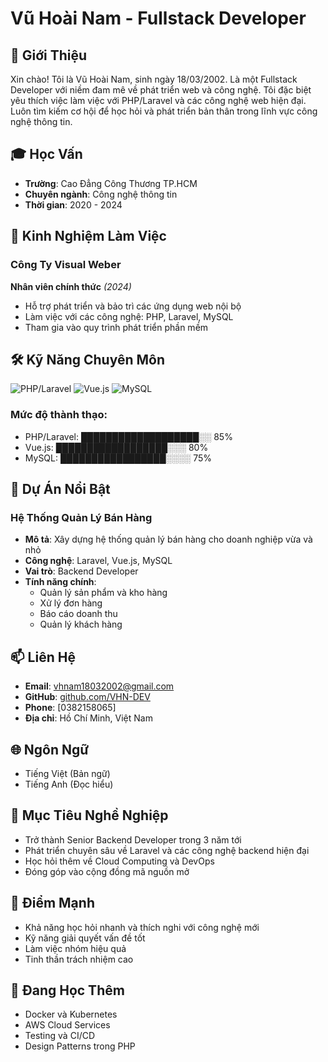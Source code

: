 # Vũ Hoài Nam - Fullstack Developer

## 👋 Giới Thiệu
Xin chào! Tôi là Vũ Hoài Nam, sinh ngày 18/03/2002. Là một Fullstack Developer với niềm đam mê về phát triển web và công nghệ. Tôi đặc biệt yêu thích việc làm việc với PHP/Laravel và các công nghệ web hiện đại. Luôn tìm kiếm cơ hội để học hỏi và phát triển bản thân trong lĩnh vực công nghệ thông tin.

## 🎓 Học Vấn
- **Trường**: Cao Đẳng Công Thương TP.HCM
- **Chuyên ngành**: Công nghệ thông tin
- **Thời gian**: 2020 - 2024

## 💼 Kinh Nghiệm Làm Việc
### Công Ty Visual Weber
**Nhân viên chính thức** *(2024)*
- Hỗ trợ phát triển và bảo trì các ứng dụng web nội bộ
- Làm việc với các công nghệ: PHP, Laravel, MySQL
- Tham gia vào quy trình phát triển phần mềm

## 🛠 Kỹ Năng Chuyên Môn

![PHP/Laravel](https://img.shields.io/badge/-PHP%2FLaravel-777BB4?style=for-the-badge&logo=php&logoColor=white)
![Vue.js](https://img.shields.io/badge/-Vue.js-4FC08D?style=for-the-badge&logo=vue.js&logoColor=white)
![MySQL](https://img.shields.io/badge/-MySQL-4479A1?style=for-the-badge&logo=mysql&logoColor=white)

### Mức độ thành thạo:
- PHP/Laravel: ███████████████████░░ 85%
- Vue.js:      ██████████████████░░░ 80%
- MySQL:       █████████████████░░░░ 75%

## 🌟 Dự Án Nổi Bật
### Hệ Thống Quản Lý Bán Hàng
- **Mô tả**: Xây dựng hệ thống quản lý bán hàng cho doanh nghiệp vừa và nhỏ
- **Công nghệ**: Laravel, Vue.js, MySQL
- **Vai trò**: Backend Developer
- **Tính năng chính**: 
  - Quản lý sản phẩm và kho hàng
  - Xử lý đơn hàng
  - Báo cáo doanh thu
  - Quản lý khách hàng

## 📫 Liên Hệ
- **Email**: vhnam18032002@gmail.com
- **GitHub**: [github.com/VHN-DEV](https://github.com/VHN-DEV)
- **Phone**: [0382158065]
- **Địa chỉ**: Hồ Chí Minh, Việt Nam

## 🌐 Ngôn Ngữ
- Tiếng Việt (Bản ngữ)
- Tiếng Anh (Đọc hiểu)

## 🎯 Mục Tiêu Nghề Nghiệp
- Trở thành Senior Backend Developer trong 3 năm tới
- Phát triển chuyên sâu về Laravel và các công nghệ backend hiện đại
- Học hỏi thêm về Cloud Computing và DevOps
- Đóng góp vào cộng đồng mã nguồn mở

## 💪 Điểm Mạnh
- Khả năng học hỏi nhanh và thích nghi với công nghệ mới
- Kỹ năng giải quyết vấn đề tốt
- Làm việc nhóm hiệu quả
- Tinh thần trách nhiệm cao

## 🌱 Đang Học Thêm
- Docker và Kubernetes
- AWS Cloud Services
- Testing và CI/CD
- Design Patterns trong PHP
